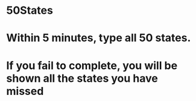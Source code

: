 # 50States
# Within 5 minutes, type all 50 states.
# If you fail to complete, you will be shown all the states you have missed
